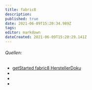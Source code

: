 ```yaml
---
title: fabric8
description: 
published: true
date: 2021-06-09T15:20:34.989Z
tags: 
editor: markdown
dateCreated: 2021-06-09T15:20:29.141Z
---
```


###### Quellen: 
* [getStarted fabric8 HerstellerDoku ](https://fabric8.io/guide/getStarted/gofabric8.html)
* []()
* []()
* []()
